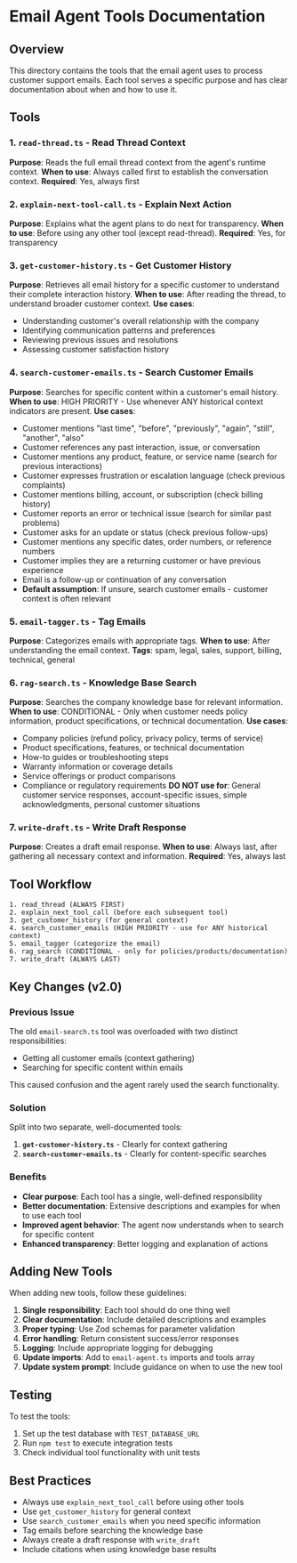 # Email Agent Tools Documentation

## Overview

This directory contains the tools that the email agent uses to process customer support emails. Each tool serves a specific purpose and has clear documentation about when and how to use it.

## Tools

### 1. `read-thread.ts` - Read Thread Context

**Purpose**: Reads the full email thread context from the agent's runtime context.
**When to use**: Always called first to establish the conversation context.
**Required**: Yes, always first

### 2. `explain-next-tool-call.ts` - Explain Next Action

**Purpose**: Explains what the agent plans to do next for transparency.
**When to use**: Before using any other tool (except read-thread).
**Required**: Yes, for transparency

### 3. `get-customer-history.ts` - Get Customer History

**Purpose**: Retrieves all email history for a specific customer to understand their complete interaction history.
**When to use**: After reading the thread, to understand broader customer context.
**Use cases**:

- Understanding customer's overall relationship with the company
- Identifying communication patterns and preferences
- Reviewing previous issues and resolutions
- Assessing customer satisfaction history

### 4. `search-customer-emails.ts` - Search Customer Emails

**Purpose**: Searches for specific content within a customer's email history.
**When to use**: HIGH PRIORITY - Use whenever ANY historical context indicators are present.
**Use cases**:

- Customer mentions "last time", "before", "previously", "again", "still", "another", "also"
- Customer references any past interaction, issue, or conversation
- Customer mentions any product, feature, or service name (search for previous interactions)
- Customer expresses frustration or escalation language (check previous complaints)
- Customer mentions billing, account, or subscription (check billing history)
- Customer reports an error or technical issue (search for similar past problems)
- Customer asks for an update or status (check previous follow-ups)
- Customer mentions any specific dates, order numbers, or reference numbers
- Customer implies they are a returning customer or have previous experience
- Email is a follow-up or continuation of any conversation
- **Default assumption**: If unsure, search customer emails - customer context is often relevant

### 5. `email-tagger.ts` - Tag Emails

**Purpose**: Categorizes emails with appropriate tags.
**When to use**: After understanding the email context.
**Tags**: spam, legal, sales, support, billing, technical, general

### 6. `rag-search.ts` - Knowledge Base Search

**Purpose**: Searches the company knowledge base for relevant information.
**When to use**: CONDITIONAL - Only when customer needs policy information, product specifications, or technical documentation.
**Use cases**:

- Company policies (refund policy, privacy policy, terms of service)
- Product specifications, features, or technical documentation
- How-to guides or troubleshooting steps
- Warranty information or coverage details
- Service offerings or product comparisons
- Compliance or regulatory requirements
  **DO NOT use for**: General customer service responses, account-specific issues, simple acknowledgments, personal customer situations

### 7. `write-draft.ts` - Write Draft Response

**Purpose**: Creates a draft email response.
**When to use**: Always last, after gathering all necessary context and information.
**Required**: Yes, always last

## Tool Workflow

```
1. read_thread (ALWAYS FIRST)
2. explain_next_tool_call (before each subsequent tool)
3. get_customer_history (for general context)
4. search_customer_emails (HIGH PRIORITY - use for ANY historical context)
5. email_tagger (categorize the email)
6. rag_search (CONDITIONAL - only for policies/products/documentation)
7. write_draft (ALWAYS LAST)
```

## Key Changes (v2.0)

### Previous Issue

The old `email-search.ts` tool was overloaded with two distinct responsibilities:

- Getting all customer emails (context gathering)
- Searching for specific content within emails

This caused confusion and the agent rarely used the search functionality.

### Solution

Split into two separate, well-documented tools:

1. **`get-customer-history.ts`** - Clearly for context gathering
2. **`search-customer-emails.ts`** - Clearly for content-specific searches

### Benefits

- **Clear purpose**: Each tool has a single, well-defined responsibility
- **Better documentation**: Extensive descriptions and examples for when to use each tool
- **Improved agent behavior**: The agent now understands when to search for specific content
- **Enhanced transparency**: Better logging and explanation of actions

## Adding New Tools

When adding new tools, follow these guidelines:

1. **Single responsibility**: Each tool should do one thing well
2. **Clear documentation**: Include detailed descriptions and examples
3. **Proper typing**: Use Zod schemas for parameter validation
4. **Error handling**: Return consistent success/error responses
5. **Logging**: Include appropriate logging for debugging
6. **Update imports**: Add to `email-agent.ts` imports and tools array
7. **Update system prompt**: Include guidance on when to use the new tool

## Testing

To test the tools:

1. Set up the test database with `TEST_DATABASE_URL`
2. Run `npm test` to execute integration tests
3. Check individual tool functionality with unit tests

## Best Practices

- Always use `explain_next_tool_call` before using other tools
- Use `get_customer_history` for general context
- Use `search_customer_emails` when you need specific information
- Tag emails before searching the knowledge base
- Always create a draft response with `write_draft`
- Include citations when using knowledge base results
